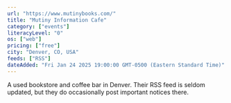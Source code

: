 ```yaml
---
url: "https://www.mutinybooks.com/"
title: "Mutiny Information Cafe"
category: ["events"]
literacyLevel: "0"
os: ["web"]
pricing: ["free"]
city: "Denver, CO, USA"
feeds: ["RSS"]
dateAdded: "Fri Jan 24 2025 19:00:00 GMT-0500 (Eastern Standard Time)"
---
```


A used bookstore and coffee bar in Denver. Their RSS feed is seldom updated, but they do occasionally post important notices there.